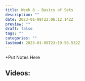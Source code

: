 ```yaml
---
title: Week 8 - Basics of Sets
description: ""
date: 2023-01-08T22:06:12.142Z
preview: ""
draft: false
tags: ""
categories: ""
lastmod: 2023-01-08T23:19:58.532Z
---
```


\*Put Notes Here

## Videos:
